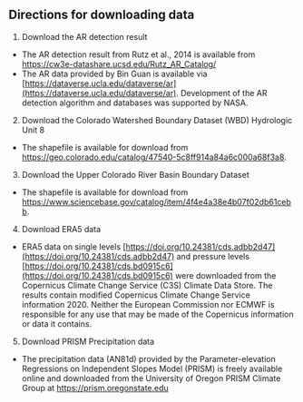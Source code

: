## Directions for downloading data

1. Download the AR detection result

- The AR detection result from Rutz et al., 2014 is available from https://cw3e-datashare.ucsd.edu/Rutz_AR_Catalog/
- The AR data provided by Bin Guan is available via [https://dataverse.ucla.edu/dataverse/ar](https://dataverse.ucla.edu/dataverse/ar). Development of the AR detection algorithm and databases was supported by NASA.

2. Download the Colorado Watershed Boundary Dataset (WBD) Hydrologic Unit 8

- The shapefile is available for download from https://geo.colorado.edu/catalog/47540-5c8ff914a84a6c000a68f3a8.

3. Download the Upper Colorado River Basin Boundary Dataset 

- The shapefile is available for download from https://www.sciencebase.gov/catalog/item/4f4e4a38e4b07f02db61cebb.

4. Download ERA5 data

- ERA5 data on single levels [https://doi.org/10.24381/cds.adbb2d47](https://doi.org/10.24381/cds.adbb2d47) and pressure levels [https://doi.org/10.24381/cds.bd0915c6](https://doi.org/10.24381/cds.bd0915c6) were downloaded from the Copernicus Climate Change Service (C3S) Climate Data Store. The results contain modified Copernicus Climate Change Service information 2020. Neither the European Commission nor ECMWF is responsible for any use that may be made of the Copernicus information or data it contains.

5. Download PRISM Precipitation data

- The precipitation data (AN81d) provided by the Parameter-elevation Regressions on Independent Slopes Model (PRISM) is freely available online and downloaded from the University of Oregon PRISM Climate Group at https://prism.oregonstate.edu
